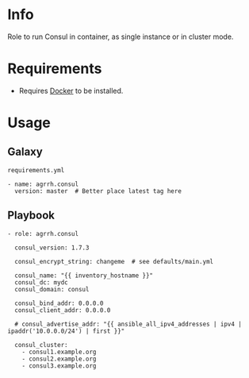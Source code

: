 # Info

Role to run Consul in container, as single instance or in cluster mode.

# Requirements

- Requires [Docker](https://www.docker.com/) to be installed.

# Usage

## Galaxy

`requirements.yml`

```
- name: agrrh.consul
  version: master  # Better place latest tag here
```

## Playbook

```
- role: agrrh.consul

  consul_version: 1.7.3

  consul_encrypt_string: changeme  # see defaults/main.yml

  consul_name: "{{ inventory_hostname }}"
  consul_dc: mydc
  consul_domain: consul

  consul_bind_addr: 0.0.0.0
  consul_client_addr: 0.0.0.0

  # consul_advertise_addr: "{{ ansible_all_ipv4_addresses | ipv4 | ipaddr('10.0.0.0/24') | first }}"

  consul_cluster:
    - consul1.example.org
    - consul2.example.org
    - consul3.example.org
```
